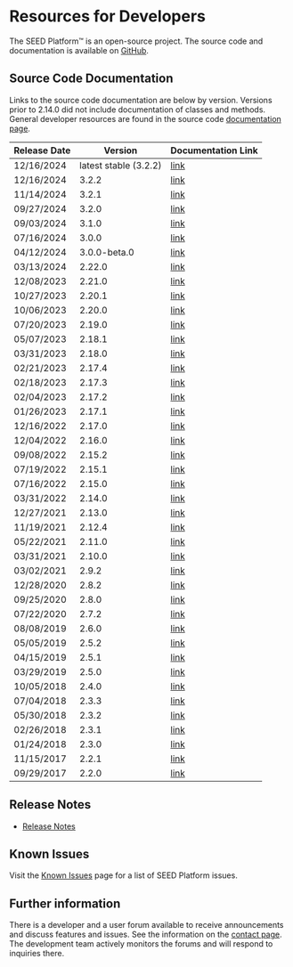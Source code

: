 # Resources for Developers

The SEED Platform&trade; is an open-source project. The source code and documentation is available on [GitHub](https://github.com/SEED-platform/seed).

## Source Code Documentation

Links to the source code documentation are below by version. Versions prior to 2.14.0 did not include
documentation of classes and methods. General developer resources are found in the source code 
[documentation page](./code_documentation/latest/developer_resources.html).

| Release Date | Version               | Documentation Link                                   |
|--------------|-----------------------|------------------------------------------------------|
| 12/16/2024   | latest stable (3.2.2) | [link](./code_documentation/latest/index.html)       |
| 12/16/2024   | 3.2.2                 | [link](./code_documentation/3.2.2/index.html)        |
| 11/14/2024   | 3.2.1                 | [link](./code_documentation/3.2.1/index.html)        |
| 09/27/2024   | 3.2.0                 | [link](./code_documentation/3.2.0/index.html)        |
| 09/03/2024   | 3.1.0                 | [link](./code_documentation/3.1.0/index.html)        |
| 07/16/2024   | 3.0.0                 | [link](./code_documentation/3.0.0/index.html)        |
| 04/12/2024   | 3.0.0-beta.0          | [link](./code_documentation/3.0.0-beta.0/index.html) |
| 03/13/2024   | 2.22.0                | [link](./code_documentation/2.22.0/index.html)       |
| 12/08/2023   | 2.21.0                | [link](./code_documentation/2.21.0/index.html)       |
| 10/27/2023   | 2.20.1                | [link](./code_documentation/2.20.1/index.html)       |
| 10/06/2023   | 2.20.0                | [link](./code_documentation/2.20.0/index.html)       |
| 07/20/2023   | 2.19.0                | [link](./code_documentation/2.19.0/index.html)       |
| 05/07/2023   | 2.18.1                | [link](./code_documentation/2.18.1/index.html)       |
| 03/31/2023   | 2.18.0                | [link](./code_documentation/2.18.0/index.html)       |
| 02/21/2023   | 2.17.4                | [link](./code_documentation/2.17.4/index.html)       |
| 02/18/2023   | 2.17.3                | [link](./code_documentation/2.17.3/index.html)       |
| 02/04/2023   | 2.17.2                | [link](./code_documentation/2.17.2/index.html)       |
| 01/26/2023   | 2.17.1                | [link](./code_documentation/2.17.1/index.html)       |
| 12/16/2022   | 2.17.0                | [link](./code_documentation/2.17.0/index.html)       |
| 12/04/2022   | 2.16.0                | [link](./code_documentation/2.16.0/index.html)       |
| 09/08/2022   | 2.15.2                | [link](./code_documentation/2.15.2/index.html)       |
| 07/19/2022   | 2.15.1                | [link](./code_documentation/2.15.1/index.html)       |
| 07/16/2022   | 2.15.0                | [link](./code_documentation/2.15.0/index.html)       |
| 03/31/2022   | 2.14.0                | [link](./code_documentation/2.14.0/index.html)       |
| 12/27/2021   | 2.13.0                | [link](./code_documentation/2.13.0/index.html)       |
| 11/19/2021   | 2.12.4                | [link](./code_documentation/2.12.4/index.html)       |
| 05/22/2021   | 2.11.0                | [link](./code_documentation/2.11.0/index.html)       |
| 03/31/2021   | 2.10.0                | [link](./code_documentation/2.10.0/index.html)       |
| 03/02/2021   | 2.9.2                 | [link](./code_documentation/2.9.2/index.html)        |
| 12/28/2020   | 2.8.2                 | [link](./code_documentation/2.8.2/index.html)        |
| 09/25/2020   | 2.8.0                 | [link](./code_documentation/2.8.0/index.html)        |
| 07/22/2020   | 2.7.2                 | [link](./code_documentation/2.7.2/index.html)        |
| 08/08/2019   | 2.6.0                 | [link](./code_documentation/2.6.0/index.html)        |
| 05/05/2019   | 2.5.2                 | [link](./code_documentation/2.5.2/index.html)        |
| 04/15/2019   | 2.5.1                 | [link](./code_documentation/2.5.1/index.html)        |
| 03/29/2019   | 2.5.0                 | [link](./code_documentation/2.5.0/index.html)        |
| 10/05/2018   | 2.4.0                 | [link](./code_documentation/2.4.0/index.html)        |
| 07/04/2018   | 2.3.3                 | [link](./code_documentation/2.3.3/index.html)        |
| 05/30/2018   | 2.3.2                 | [link](./code_documentation/2.3.2/index.html)        |
| 02/26/2018   | 2.3.1                 | [link](./code_documentation/2.3.1/index.html)        |
| 01/24/2018   | 2.3.0                 | [link](./code_documentation/2.3.0/index.html)        |
| 11/15/2017   | 2.2.1                 | [link](./code_documentation/2.2.1/index.html)        |
| 09/29/2017   | 2.2.0                 | [link](./code_documentation/2.2.0/index.html)        |
 
## Release Notes

- [Release Notes](https://github.com/SEED-platform/seed/releases)

## Known Issues

Visit the [Known Issues](known_issues.md) page for a list of SEED Platform issues.

## Further information

There is a developer and a user forum available to receive announcements and discuss features and issues. See the information on the [contact page](contact.md). The development team actively monitors the forums and will respond to inquiries there.
